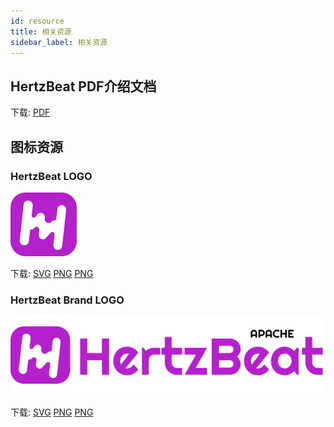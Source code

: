 ```yaml
---
id: resource  
title: 相关资源    
sidebar_label: 相关资源     
---
```


## HertzBeat PDF介绍文档

下载: [PDF](http://cdn.hertzbeat.com/hertzbeat.pdf)

## 图标资源  

### HertzBeat LOGO   

![logo](/img/hertzbeat-logo.svg)  

下载: [SVG](https://gitee.com/dromara/hertzbeat/raw/master/home/static/img/hertzbeat-logo.svg) [PNG](https://gitee.com/dromara/hertzbeat/raw/master/home/static/img/hertzbeat-logo.png)  [PNG](https://gitee.com/dromara/hertzbeat/raw/master/home/static/img/hertzbeat-logo.jpg)     

### HertzBeat Brand LOGO  

![logo](/img/hertzbeat-brand.svg)

下载: [SVG](https://gitee.com/dromara/hertzbeat/raw/master/home/static/img/hertzbeat-brand.svg) [PNG](https://gitee.com/dromara/hertzbeat/raw/master/home/static/img/hertzbeat-brand.png) [PNG](https://gitee.com/dromara/hertzbeat/raw/master/home/static/img/hertzbeat-brand.png)

